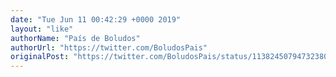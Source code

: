 ```yaml
---
date: "Tue Jun 11 00:42:29 +0000 2019"
layout: "like"
authorName: "País de Boludos"
authorUrl: "https://twitter.com/BoludosPais"
originalPost: "https://twitter.com/BoludosPais/status/1138245079473238016"
---
```

